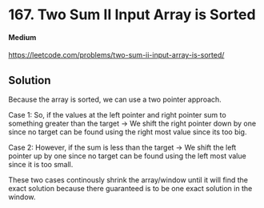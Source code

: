 # 167. Two Sum II Input Array is Sorted

#### Medium

https://leetcode.com/problems/two-sum-ii-input-array-is-sorted/

## Solution

Because the array is sorted, we can use a two pointer approach.

Case 1:
So, if the values at the left pointer and right pointer sum to something greater than the target -> We shift the right pointer down by one since no target can be found using the right most value since its too big.

Case 2:
However, if the sum is less than the target -> We shift the left pointer up by one since no target can be found using the left most value since it is too small.

These two cases continously shrink the array/window until it will find the exact solution because there guaranteed is to be one exact solution in the window.
